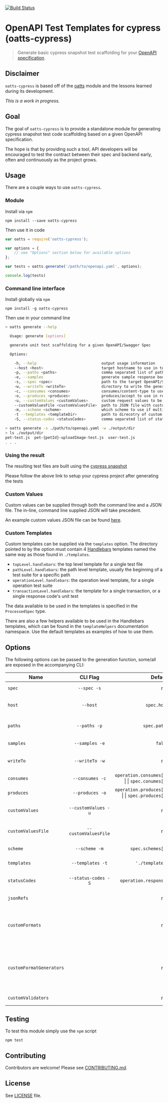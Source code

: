 [![Build Status](https://travis-ci.org/google/oatts.svg?branch=master)](https://travis-ci.org/google/oatts)

# OpenAPI Test Templates for cypress (oatts-cypress)

> Generate basic cypress snapshot test scaffolding for your [OpenAPI specification](https://www.openapis.org/).

## Disclaimer

`oatts-cypress` is based off of the [oatts](https://github.com/google/oatts) module and the lessons learned during its development.

_This is a work in progress._

## Goal

The goal of `oatts-cypress` is to provide a standalone module for generating cypress snapshot test code scaffolding based on a given OpenAPI specification.

The hope is that by providing such a tool, API developers will be encouraged to test the contract between their spec and backend early, often and continuously as the project grows.

## Usage

There are a couple ways to use `oatts-cypress`.

### Module

Install via `npm`

    npm install --save oatts-cypress


Then use it in code
```js
var oatts = require('oatts-cypress');

var options = {
    // see "Options" section below for available options
};

var tests = oatts.generate('/path/to/openapi.yaml', options);

console.log(tests)
```

### Command line interface

Install globally via `npm`

    npm install -g oatts-cypress


Then use in your command line
```sh
> oatts generate --help

  Usage: generate [options]

  generate unit test scaffolding for a given OpenAPI/Swagger Spec

  Options:

    -h, --help                             output usage information
    --host <host>                          target hostname to use in test generation
    -p, --paths <paths>                    comma separated list of paths to generate tests for
    -e, --samples                          generate sample response bodies rather than schema, if applicable
    -s, --spec <spec>                      path to the target OpenAPI/Swagger spec document to consume
    -w, --writeTo <writeTo>                directory to write the generated tests to file
    -c, --consumes <consumes>              consumes/content-type to use in request when applicable to the API resource
    -o, --produces <produces>              produces/accept to use in request when applicable to the API resource
    -u, --customValues <customValues>      custom request values to be used in generation; takes precedent over a customValuesFile
    --customValuesFile <customValuesFile>  path to JSON file with custom request values to be used in generation
    -m, --scheme <scheme>                  which scheme to use if multiple are present in spec
    -t --templates <templateDir>           path to direcotry of custom templates
    -S, --status-codes <statusCodes>       comma separated list of status codes to explicity generate tests for

> oatts generate -s ./path/to/openapi.yaml -w ./output/dir
> ls ./output/dir
pet-test.js  pet-{petId}-uploadImage-test.js  user-test.js 
. . .
```

### Using the result

The resulting test files are built using the [cypress snapshot](https://www.cypress.io/blog/2018/01/16/end-to-end-snapshot-testing/) 

Please follow the above link to setup your cypress project after generating the tests

### Custom Values
Custom values can be supplied through both the command line and a JSON file. The in-line, command line supplied JSON will take precedent.

An example custom values JSON file can be found [here](./test/process/documents/customValuesTest.json).

### Custom Templates
Custom templates can be supplied via the `templates` option. The directory pointed to by the option must contain 4 [Handlebars](http://handlebarsjs.com/) templates named the same way as those found in `./templates`.

* `topLevel.handlebars`: the top level template for a single test file
* `pathLevel.handlebars`: the path level template, usually the beginning of a test suite for a specific path
* `operationLevel.handlebars`: the operation level template, for a single operation test suite
* `transactionLevel.handlebars`: the template for a single transaction, or a single response code's unit test

The data available to be used in the templates is specified in the `ProcessedSpec` type.

There are also a few helpers available to be used in the Handlebars templates, which can be found in the `templateHelpers` documentation namespace. Use the default templates as examples of how to use them.

## Options

The following options can be passed to the generation function, some/all are exposed in the accompanying CLI:

| Name | CLI Flag | Default | Required | Description |
| ---- |:--------:| -------:| --------:| -----------:|
| `spec` | `--spec -s` | n/a | `true` | Path to a `swagger.yaml` or `openapi.yaml` |
| `host` | `--host` | `spec.host` | `false` | Hostname to put in test requests; defaults to `host` in given spec |
| `paths` | `--paths -p` | `spec.paths` | `false` | API paths to generate tests for; defaults to all paths in given spec |
| `samples` | `--samples -e` | `false` | `false` | Toggle generating sample responses for assertion |
| `writeTo` | `--writeTo -w` | n/a | `false` | Directory to write generated tests to; will create the directory if it doesn't exist |
| `consumes` | `--consumes -c` | `operation.consumes[0]` &#124; &#124; `spec.conumes[0]` | `false` | Consumes header to use in a request when applicable | 
| `produces` | `--produces -o` | `operation.produces[0]` &#124; &#124; `spec.produces[0]` | `false` | Produces header to use in a request when applicable |
| `customValues` | `--customValues -u` | n/a | `false` | Values to be populated in requests where specified; overrides `customValuesFile` |
| `customValuesFile` | `--customValuesFile` | n/a | `false` | Path to a JSON file with values to populate in requests |
| `scheme` | `--scheme -m` | `spec.schemes[0]` | `false` | Override for multiple scheme present in a spec |
| `templates` | `--templates -t` | `'./templates'` | `false` | Path to directory containing custom templates |
| `statusCodes` |`--status-codes -S` | `operation.responses` | `false` | comma separated list of status codes to explicity generate tests for |
| `jsonRefs` | | n/a | `false` | *(See [JsonRefs~JsonRefsOptions](https://github.com/whitlockjc/json-refs/blob/master/docs/API.md#module_JsonRefs..JsonRefsOptions))* |
| `customFormats` | | n/a | `false` | The key/value pair of custom formats *(The keys are the format name and the values are async functions.  See [ZSchema Custom Formats](https://github.com/zaggino/z-schema#register-a-custom-format))* |
| `customFormatGenerators` | | n/a | `false` | The key/value pair of custom format generators *(The keys are the format name and the values are functions.  See [json-schema-mocker Custom Format](https://github.com/json-schema-faker/json-schema-faker#custom-formats))* |
| `customValidators` | | n/a | `false` | The custom validators. See [DocumentValidationFunction](https://github.com/apigee-127/sway/blob/master/docs/API.md#module_sway.DocumentValidationFunction) |

## Testing

To test this module simply use the `npm` script

    npm test

## Contributing

Contributors are welcome! Please see [CONTRIBUTING.md](CONTRIBUTING.md).

## License

See [LICENSE](LICENSE) file.
